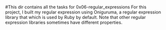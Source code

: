 #This dir contains all the tasks for 0x06-regular_expressions
For this project, I built my regular expression using Oniguruma, a regular expression library that which is used by Ruby by default. Note that other regular expression libraries sometimes have different properties.
